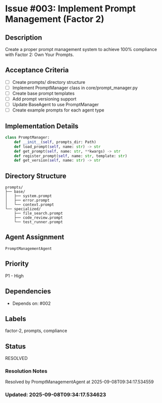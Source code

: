# Issue #003: Implement Prompt Management (Factor 2)

## Description
Create a proper prompt management system to achieve 100% compliance with Factor 2: Own Your Prompts.

## Acceptance Criteria
- [ ] Create prompts/ directory structure
- [ ] Implement PromptManager class in core/prompt_manager.py
- [ ] Create base prompt templates
- [ ] Add prompt versioning support
- [ ] Update BaseAgent to use PromptManager
- [ ] Create example prompts for each agent type

## Implementation Details
```python
class PromptManager:
    def __init__(self, prompts_dir: Path)
    def load_prompt(self, name: str) -> str
    def get_prompt(self, name: str, **kwargs) -> str
    def register_prompt(self, name: str, template: str)
    def get_version(self, name: str) -> str
```

## Directory Structure
```
prompts/
├── base/
│   ├── system.prompt
│   ├── error.prompt
│   └── context.prompt
└── specialized/
    ├── file_search.prompt
    ├── code_review.prompt
    └── test_runner.prompt
```

## Agent Assignment
`PromptManagementAgent`

## Priority
P1 - High

## Dependencies
- Depends on: #002

## Labels
factor-2, prompts, compliance

## Status
RESOLVED

### Resolution Notes
Resolved by PromptManagementAgent at 2025-09-08T09:34:17.534559

### Updated: 2025-09-08T09:34:17.534623
